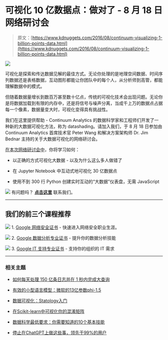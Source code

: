 # 可视化 10 亿数据点：做对了 - 8 月 18 日网络研讨会

> 原文：[https://www.kdnuggets.com/2016/08/continuum-visualizing-1-billion-points-data.html](https://www.kdnuggets.com/2016/08/continuum-visualizing-1-billion-points-data.html)

[![](../Images/339600ecae934150ee85aac4768eb7c7.png)](http://go.continuum.io/visualizing-billions-data-points/?utm_source=kdnuggets&utm_medium=email&utm_campaign=datashader_rerun)

可视化是探索和传达数据见解的最佳方式。无论你处理的是地理空间数据、时间序列数据还是表格数据，互动图形都能让你团队中的每个人，从分析师到高管，都能理解数据中的模式。

但随着数据量增长到数百万甚至数十亿点，传统的可视化技术会出现问题。无论你是将数据加载到有限的内存中，还是将信号与噪声分离，当成千上万的数据点占据每一个像素，数据量变大时，可视化变得具有挑战性。

我们在这里提供帮助 - Continuum Analytics 的数据科学家和工程师们开发了一种新的大数据可视化方法，称为 datashading。请加入我们，于 8 月 18 日参加由 Continuum Analytics 首席技术官 Peter Wang 和解决方案架构师 Dr. Jim Bednar 主持的关于大数据可视化的网络研讨会。

[在本次网络研讨会中](http://go.continuum.io/visualizing-billions-data-points/?utm_source=kdnuggets&utm_medium=email&utm_campaign=datashader_rerun)，你将学习如何：

+   以正确的方式可视化大数据 - 以及为什么这么多人做错了

+   在 Jupyter Notebook 中互动式地可视化 30 亿数据点

+   使用不到 300 行 Python 创建实时互动的“大数据”仪表盘，无需 JavaScript

[![](../Images/c27192cd31bfcd0fcc79129db05adef9.png)](http://go.continuum.io/visualizing-billions-data-points/?utm_source=kdnuggets&utm_medium=email&utm_campaign=datashader_rerun) 有问题吗？ [**点击这里**](https://www.continuum.io/contact-us?utm_source=kdnuggets&utm_medium=email&utm_content=email&utm_campaign=datashader_rerun) 联系我们。

* * *

## 我们的前三个课程推荐

![](../Images/0244c01ba9267c002ef39d4907e0b8fb.png) 1\. [Google 网络安全证书](https://www.kdnuggets.com/google-cybersecurity) - 快速进入网络安全职业生涯。

![](../Images/e225c49c3c91745821c8c0368bf04711.png) 2\. [Google 数据分析专业证书](https://www.kdnuggets.com/google-data-analytics) - 提升你的数据分析技能

![](../Images/0244c01ba9267c002ef39d4907e0b8fb.png) 3\. [Google IT 支持专业证书](https://www.kdnuggets.com/google-itsupport) - 支持你的组织的 IT 需求

* * *

### 相关主题

+   [如何每天处理 150 亿条日志并在 1 秒内完成大查询](https://www.kdnuggets.com/how-to-digest-15-billion-logs-per-day-and-keep-big-queries-within-1-second)

+   [有效的小型语言模型：微软的13亿参数phi-1.5](https://www.kdnuggets.com/effective-small-language-models-microsoft-phi-15)

+   [数据可视化：Statology入门](https://www.kdnuggets.com/visualizing-data-statology-primer)

+   [在Scikit-learn中可视化你的混淆矩阵](https://www.kdnuggets.com/2022/09/visualizing-confusion-matrix-scikitlearn.html)

+   [数据科学最低要求：你需要知道的10个基本技能](https://www.kdnuggets.com/2020/10/data-science-minimum-10-essential-skills.html)

+   [停止在ChatGPT上做这些事，领先于99%的用户](https://www.kdnuggets.com/2023/05/stop-chatgpt-get-ahead-99-users.html)
